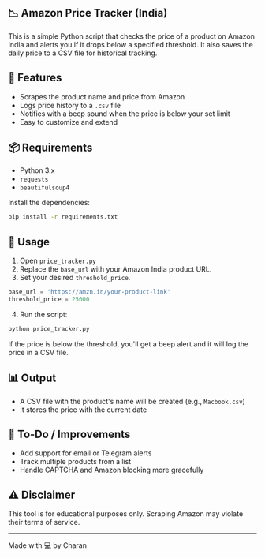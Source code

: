 
## 📉 Amazon Price Tracker (India)

This is a simple Python script that checks the price of a product on Amazon India and alerts you if it drops below a specified threshold. It also saves the daily price to a CSV file for historical tracking.

## 🔧 Features

- Scrapes the product name and price from Amazon
- Logs price history to a `.csv` file
- Notifies with a beep sound when the price is below your set limit
- Easy to customize and extend

## 📦 Requirements

- Python 3.x
- `requests`
- `beautifulsoup4`

Install the dependencies:

```bash
pip install -r requirements.txt

```
## 📝 Usage

1. Open `price_tracker.py`
2. Replace the `base_url` with your Amazon India product URL.
3. Set your desired `threshold_price`.

```python
base_url = 'https://amzn.in/your-product-link'
threshold_price = 25000
```

4. Run the script:

```bash
python price_tracker.py
```

If the price is below the threshold, you'll get a beep alert and it will log the price in a CSV file.

## 📊 Output

* A CSV file with the product's name will be created (e.g., `Macbook.csv`)
* It stores the price with the current date

## 🚀 To-Do / Improvements

* Add support for email or Telegram alerts
* Track multiple products from a list
* Handle CAPTCHA and Amazon blocking more gracefully

## ⚠️ Disclaimer

This tool is for educational purposes only. Scraping Amazon may violate their terms of service.

---

Made with 💻 by Charan

